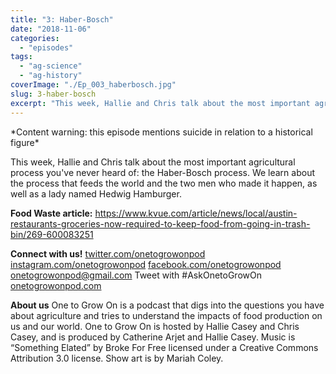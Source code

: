 ```yaml
---
title: "3: Haber-Bosch"
date: "2018-11-06"
categories: 
  - "episodes"
tags: 
  - "ag-science"
  - "ag-history"
coverImage: "./Ep_003_haberbosch.jpg"
slug: 3-haber-bosch
excerpt: "This week, Hallie and Chris talk about the most important agricultural process you've never heard of: the Haber-Bosch process. We learn about the process that feeds the world and the two men who made it happen, as well as a lady named Hedwig Hamburger."
---
```


\*Content warning: this episode mentions suicide in relation to a historical figure\*

This week, Hallie and Chris talk about the most important agricultural process you've never heard of: the Haber-Bosch process. We learn about the process that feeds the world and the two men who made it happen, as well as a lady named Hedwig Hamburger.

**Food Waste article:** https://www.kvue.com/article/news/local/austin-restaurants-groceries-now-required-to-keep-food-from-going-in-trash-bin/269-600083251

**Connect with us!** [twitter.com/onetogrowonpod](http://twitter.com/onetogrowonpod) [instagram.com/onetogrowonpod](http://instagram.com/onetogrowonpod) [facebook.com/onetogrowonpod](http://facebook.com/onetogrowonpod) [onetogrowonpod@gmail.com](mailto:onetogrowonpod@gmail.com) Tweet with #AskOnetoGrowOn [onetogrowonpod.com](http://onetogrowonpod.com)

**About us** One to Grow On is a podcast that digs into the questions you have about agriculture and tries to understand the impacts of food production on us and our world. One to Grow On is hosted by Hallie Casey and Chris Casey, and is produced by Catherine Arjet and Hallie Casey. Music is “Something Elated” by Broke For Free licensed under a Creative Commons Attribution 3.0 license. Show art is by Mariah Coley.

